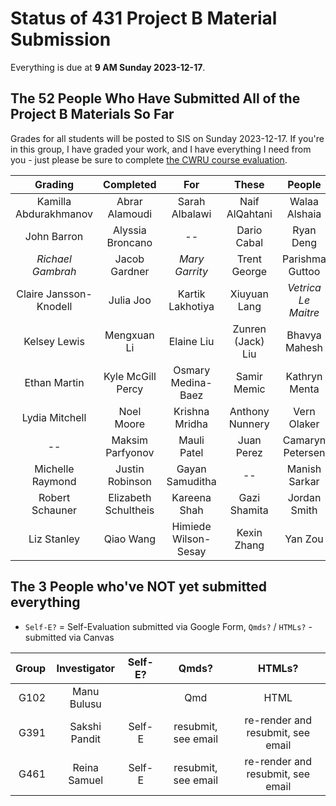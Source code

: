 # Status of 431 Project B Material Submission

Everything is due at **9 AM Sunday 2023-12-17**. 

## The 52 People Who Have Submitted All of the Project B Materials So Far

Grades for all students will be posted to SIS on Sunday 2023-12-17. If you're in this group, I have graded your work, and I have everything I need from you - just please be sure to complete [the CWRU course evaluation](https://webapps.case.edu/courseevals/).

Grading | Completed | For | These | People 
:-------------------: | :-------------------: | :-------------------: | :-------------------: | :-------------------:
Kamilla Abdurakhmanov | Abrar Alamoudi | Sarah Albalawi | Naif AlQahtani | Walaa Alshaia 
John Barron | Alyssia Broncano | -- | Dario Cabal | Ryan Deng
*Richael Gambrah* | Jacob Gardner | *Mary Garrity* | Trent George | Parishma Guttoo
Claire Jansson-Knodell | Julia Joo | Kartik Lakhotiya | Xiuyuan Lang | *Vetrica Le Maitre*
Kelsey Lewis | Mengxuan Li | Elaine Liu | Zunren (Jack) Liu | Bhavya Mahesh
Ethan Martin | Kyle McGill Percy | Osmary Medina-Baez | Samir Memic | Kathryn Menta
Lydia Mitchell | Noel Moore | Krishna Mridha | Anthony Nunnery | Vern Olaker
-- | Maksim Parfyonov | Mauli Patel | Juan Perez | Camaryn Petersen
Michelle Raymond | Justin Robinson | Gayan Samuditha | -- | Manish Sarkar
Robert Schauner | Elizabeth Schultheis | Kareena Shah | Gazi Shamita | Jordan Smith
Liz Stanley | Qiao Wang | Himiede Wilson-Sesay | Kexin Zhang | Yan Zou

## The 3 People who've NOT yet submitted everything

- `Self-E?` = Self-Evaluation submitted via Google Form, `Qmds?` / `HTMLs?` - submitted via Canvas

Group | Investigator | Self-E? | Qmds? | HTMLs?
----: | :----------------: | :---: | :---: | :---: 
G102 | Manu Bulusu | | Qmd | HTML
G391 | Sakshi Pandit | Self-E | resubmit, see email | re-render and resubmit, see email
G461 | Reina Samuel | Self-E | resubmit, see email | re-render and resubmit, see email

